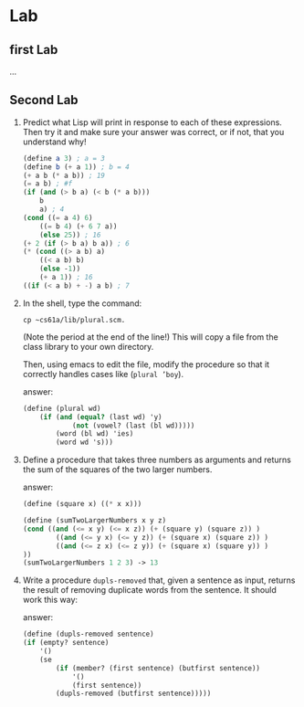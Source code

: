 # Lab

## first Lab

...

## Second Lab

1. Predict what Lisp will print in response to each of these expressions. Then try it and make sure your answer was correct, or if not, that you understand why!

   ```Scheme
   (define a 3) ; a = 3
   (define b (+ a 1)) ; b = 4
   (+ a b (* a b)) ; 19
   (= a b) ; #f
   (if (and (> b a) (< b (* a b)))
       b
       a) ; 4
   (cond ((= a 4) 6)
       ((= b 4) (+ 6 7 a))
       (else 25)) ; 16
   (+ 2 (if (> b a) b a)) ; 6
   (* (cond ((> a b) a)
       ((< a b) b)
       (else -1))
       (+ a 1)) ; 16
   ((if (< a b) + -) a b) ; 7
   ```

2. In the shell, type the command:

   `cp ~cs61a/lib/plural.scm.`

   (Note the period at the end of the line!) This will copy a file from the class library to your own directory.

   Then, using emacs to edit the file, modify the procedure so that it correctly handles cases like (`plural ’boy`).

   answer:

   ```Scheme
   (define (plural wd)
       (if (and (equal? (last wd) 'y)
               (not (vowel? (last (bl wd)))))
           (word (bl wd) 'ies)
           (word wd 's)))
   ```

3. Define a procedure that takes three numbers as arguments and returns the sum of the squares of the two larger numbers.

   answer:

   ```Scheme
   (define (square x) ((* x x)))

   (define (sumTwoLargerNumbers x y z)
   (cond ((and (<= x y) (<= x z)) (+ (square y) (square z)) )
           ((and (<= y x) (<= y z)) (+ (square x) (square z)) )
           ((and (<= z x) (<= z y)) (+ (square x) (square y)) )
   ))
   (sumTwoLargerNumbers 1 2 3) -> 13
   ```

4. Write a procedure `dupls-removed` that, given a sentence as input, returns the result of removing duplicate words from the sentence. It should work this way:

   answer:

   ```Scheme
   (define (dupls-removed sentence)
   (if (empty? sentence)
       '()
       (se
           (if (member? (first sentence) (butfirst sentence))
               '()
               (first sentence))
           (dupls-removed (butfirst sentence)))))
   ```
